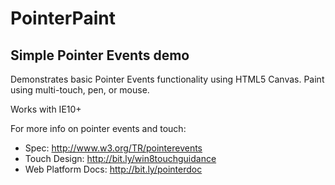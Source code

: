PointerPaint
============

Simple Pointer Events demo
--------------------------

Demonstrates basic Pointer Events functionality using HTML5 Canvas. Paint using multi-touch, pen, or mouse.

Works with IE10+

For more info on pointer events and touch:

* Spec: http://www.w3.org/TR/pointerevents
* Touch Design: http://bit.ly/win8touchguidance
* Web Platform Docs: http://bit.ly/pointerdoc
